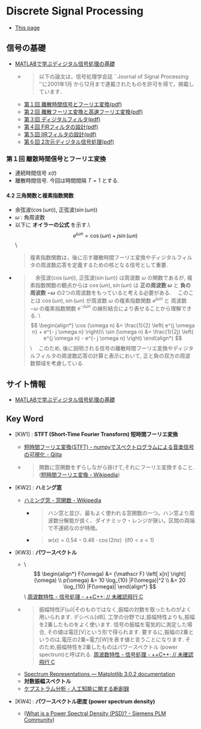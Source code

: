 <script type="text/x-mathjax-config">
  MathJax.Hub.Config({
    tex2jax: {
      inlineMath: [ ['$','$'], ["\\(","\\)"] ],
      processEscapes: true
    }
  });
</script>
<!--
  Mathjax inline mode not rendering - TeX - LaTeX Stack Exchange
  https://tex.stackexchange.com/questions/27633/mathjax-inline-mode-not-rendering
-->

<script type="text/javascript" async
  src="https://cdnjs.cloudflare.com/ajax/libs/mathjax/2.7.5/MathJax.js?config=TeX-MML-AM_CHTML">
</script>


# Discrete Signal Processing

- [This page](./index.html)


## 信号の基礎

- [MATLABで学ぶディジタル信号処理の基礎](http://www.mk.ecei.tohoku.ac.jp/jspmatlab/)
  - > 以下の論文は，信号処理学会誌 ``Journal of Signal Processing ''に2001年1月 から12月まで連載されたものを許可を得て，掲載しています．
  - [第１回 離散時間信号とフーリエ変換(pdf)](http://www.mk.ecei.tohoku.ac.jp/jspmatlab/pdf/matdsp1.pdf)
  - [第２回 離散フーリエ変換と高速フーリエ変換(pdf)](http://www.mk.ecei.tohoku.ac.jp/jspmatlab/pdf/matdsp2.pdf)
  - [第３回 ディジタルフィルタ(pdf)](http://www.mk.ecei.tohoku.ac.jp/jspmatlab/pdf/matdsp3.pdf)
  - [第４回 FIRフィルタの設計(pdf)](http://www.mk.ecei.tohoku.ac.jp/jspmatlab/pdf/matdsp4.pdf)
  - [第５回 IIRフィルタの設計(pdf)](http://www.mk.ecei.tohoku.ac.jp/jspmatlab/pdf/matdsp5.pdf)
  - [第６回 2次元ディジタル信号処理(pdf)](http://www.mk.ecei.tohoku.ac.jp/jspmatlab/pdf/matdsp6.pdf)


### 第１回 離散時間信号とフーリエ変換

- 連続時間信号 $x(t)$
- 離散時間信号. 今回は時間間隔 $T=1$ とする.


#### 4.2 三角関数と複素指数関数

- 余弦波($\cos (\omega n)$), 正弦波($\sin (\omega n)$)
- $\omega$ : 角周波数
- 以下に __オイラーの公式__ を示す.\\
  $$e^{j \omega n} = \cos (\omega n) + j \sin (\omega n)$$\\
  > 複素指数関数は，後に示す離散時間フーリエ変換やディジタルフィルタの周波数応答を定義するための核となる信号として重要.
- > 　余弦波($\cos (\omega n)$), 正弦波($\sin (\omega n)$) は周波数 $\omega$ の関数であるが,
  > 複素指数関数の観点からは $\cos (\omega n), \sin (\omega n)$ は
  > __正の周波数 $\omega$__ と __負の周波数 $- \omega$__ の2つの周波数をもっていると考える必要がある.
  > 　このことは $\cos (\omega n), \sin (\omega n)$ が周波数 $\omega$ の複素指数関数 $e^{j \omega n}$ と
  > 周波数 $- \omega$ の複素指数関数 $e^{- j \omega n}$ の線形結合により表せることから理解できる. \\
  > $$ \begin{align*}
      \cos (\omega n) &= \frac{1}{2} \left( e^{j \omega n} + e^{- j \omega n} \right)\\
      \sin (\omega n) &= \frac{1}{2j} \left( e^{j \omega n} - e^{- j \omega n} \right)
    \end{align*} $$ \\
  > 　このため, 後に説明される信号の離散時間フーリエ変換やディジタルフィルタの周波数応答の計算と表示において,
  > 正と負の双方の周波数領域を考慮している.


## サイト情報
- [MATLABで学ぶディジタル信号処理の基礎](http://www.mk.ecei.tohoku.ac.jp/jspmatlab/)


## Key Word

- <span id="fnkw1">[KW1]</span> : __STFT (Short-Time Fourier Transform) 短時間フーリエ変換__
  - [短時間フーリエ変換(STFT) - numpyでスペクトログラムによる音楽信号の可視化 - Qiita](https://qiita.com/namaozi/items/dec1575cd455c746f597#%E7%9F%AD%E6%99%82%E9%96%93%E3%83%95%E3%83%BC%E3%83%AA%E3%82%A8%E5%A4%89%E6%8F%9Bstft)
  - > 関数に窓関数をずらしながら掛けて,それにフーリエ変換すること. ([短時間フーリエ変換 - Wikipedia](https://ja.wikipedia.org/wiki/%E7%9F%AD%E6%99%82%E9%96%93%E3%83%95%E3%83%BC%E3%83%AA%E3%82%A8%E5%A4%89%E6%8F%9B))

- <span id="fnkw2">[KW2]</span> : __ハミング窓__
  - [ハミング窓 - 窓関数 - Wikipedia](https://ja.wikipedia.org/wiki/%E7%AA%93%E9%96%A2%E6%95%B0#%E3%83%8F%E3%83%9F%E3%83%B3%E3%82%B0%E7%AA%93)
    - > ハン窓と並び、最もよく使われる窓関数の一つ。ハン窓より周波数分解能が良く、ダイナミック・レンジが狭い。区間の両端で不連続なのが特徴。
    - > $w(x) = 0.54 - 0.46 \cdot \cos \left( 2 \pi x \right) \ \ (\text{if} 0 < x \lt 1)$

- <span id="fnkw3">[KW3]</span> : __パワースペクトル__
  - \\
    $$
    \begin{align*}
      F(\omega) &= {\mathscr F} \left[ x[n] \right] (\omega) \\
      p(\omega) &= 10 \log_{10} |F(\omega)|^2 \\
                &= 20 \log_{10} |F(\omega)|
    \end{align*}
    $$ \\
    [周波数特性 - 信号処理 - ++C++; // 未確認飛行 C](https://ufcpp.net/study/sp/dsp/frequency/)
  - > 振幅特性$|F(\omega)|$そのものではなく,振幅の対数を取ったものがよく用いられます. デシベル[dB].
    工学の分野では,振幅特性よりも,振幅を2乗したものをよく使います. 信号の振幅を電気的に測定した場合, その値は電圧[V]という形で得られます. 
    要するに,振幅の2乗というのは,電圧の2乗$=$電力[W]を表す値と言うことになります. そのため,振幅特性を2乗したものはパワースペクトル (power spectrum)と呼ばれる.
    [周波数特性 - 信号処理 - ++C++; // 未確認飛行 C](https://ufcpp.net/study/sp/dsp/frequency/)
  - [Spectrum Representations — Matplotlib 3.0.2 documentation](https://matplotlib.org/gallery/lines_bars_and_markers/spectrum_demo.html)
  - __対数振幅スペクトル__
  - [ケプストラム分析 - 人工知能に関する断創録](http://aidiary.hatenablog.com/entry/20120211/1328964624)
- <span id="fnkw4">[KW4]</span> : __パワースペクトル密度 (power spectrum density)__
  - ([What is a Power Spectral Density (PSD)? - Siemens PLM Community](https://community.plm.automation.siemens.com/t5/Testing-Knowledge-Base/What-is-a-Power-Spectral-Density-PSD/ta-p/360969))


